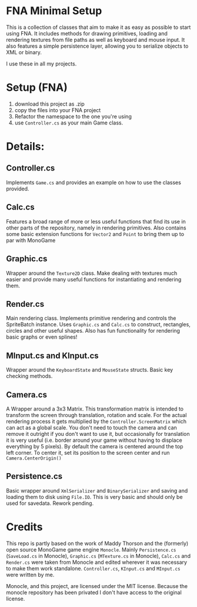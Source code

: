 # FNA Minimal Setup

This is a collection of classes that aim to make it as easy as possible to start using FNA. It includes methods for drawing primitives, loading and rendering textures from file paths as well as keyboard and mouse input. It also features a simple persistence layer, allowing you to serialize objects to XML or binary.

I use these in all my projects.

# Setup (FNA)
1. download this project as .zip
2. copy the files into your FNA project
3. Refactor the namespace to the one you're using
4. use `Controller.cs` as your main Game class.

# Details:

## Controller.cs
Implements `Game.cs` and provides an example on how to use the classes provided. 

## Calc.cs
Features a broad range of more or less useful functions that find its use in other parts of the repository, namely in rendering primitives. Also contains some basic extension functions for `Vector2` and `Point` to bring them up to par with MonoGame

## Graphic.cs
Wrapper around the `Texture2D` class. Make dealing with textures much easier and provide many useful functions for instantiating and rendering them.

## Render.cs
Main rendering class. Implements primitive rendering and controls the SpriteBatch instance. Uses `Graphic.cs` and `Calc.cs` to construct, rectangles, circles and other useful shapes.
Also has fun functionality for rendering basic graphs or even splines!

## MInput.cs and KInput.cs
Wrapper around the `KeyboardState` and `MouseState` structs. Basic key checking methods.

## Camera.cs
A Wrapper around a 3x3 Matrix. This transformation matrix is intended to transform the screen through translation, rotation and scale.
For the actual rendering process it gets multiplied by the `Controller.ScreenMatrix` which can act as a global scale.
You don't need to touch the camera and can remove it outright if you don't want to use it, but occasionally for translation it is very useful (i.e. border around your game without having to displace everything by 5 pixels).
By default the camera is centered around the top left corner. To center it, set its position to the screen center and run `Camera.CenterOrigin()`

## Persistence.cs
Basic wrapper around `XmlSerializer` and `BinarySerializer` and saving and loading them to disk using `File.IO`. This is very basic and should only be used for savedata. Rework pending.

# Credits
This repo is partly based on the work of Maddy Thorson and the (formerly) open source MonoGame game engine `Monocle`. Mainly `Persistence.cs` (`SaveLoad.cs` in Monocle), `Graphic.cs` (`MTexture.cs` in Monocle), `Calc.cs` and `Render.cs` were taken from Monocle and edited wherever it was necessary to make them work standalone. `Controller.cs`, `KInput.cs` and `MInput.cs` were written by me.

Monocle, and this project, are licensed under the MIT license. Because the monocle repository has been privated I don't have access to the original license.
